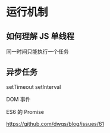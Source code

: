 # 运行机制

## 如何理解 JS 单线程

同一时间只能执行一个任务

## 异步任务

setTimeout setInterval

DOM 事件

ES6 的 Promise



https://github.com/dwqs/blog/issues/61